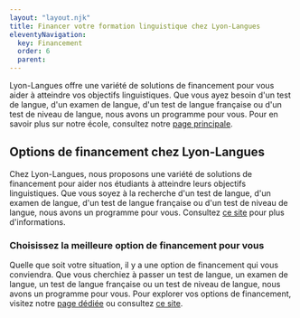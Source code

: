 ```yaml
---
layout: "layout.njk"
title: Financer votre formation linguistique chez Lyon-Langues
eleventyNavigation:
  key: Financement
  order: 6
  parent:
---
```


Lyon-Langues offre une variété de solutions de financement pour vous aider à atteindre vos objectifs linguistiques. Que vous ayez besoin d'un test de langue, d'un examen de langue, d'un test de langue française ou d'un test de niveau de langue, nous avons un programme pour vous. Pour en savoir plus sur notre école, consultez notre [page principale](../index.md).

## Options de financement chez Lyon-Langues
Chez Lyon-Langues, nous proposons une variété de solutions de financement pour aider nos étudiants à atteindre leurs objectifs linguistiques. Que vous soyez à la recherche d'un test de langue, d'un examen de langue, d'un test de langue française ou d'un test de niveau de langue, nous avons un programme pour vous. Consultez [ce site](http://site-pertinent-1.com) pour plus d'informations.

### Choisissez la meilleure option de financement pour vous
Quelle que soit votre situation, il y a une option de financement qui vous conviendra. Que vous cherchiez à passer un test de langue, un examen de langue, un test de langue française ou un test de niveau de langue, nous avons un programme pour vous. Pour explorer vos options de financement, visitez notre [page dédiée](../lien-interne/index.md) ou consultez [ce site](http://site-pertinent-3.com).
